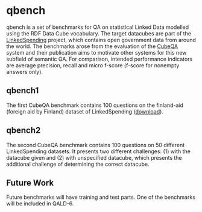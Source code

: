 # qbench

qbench is a set of benchmarks for QA on statistical Linked Data modelled using the RDF Data Cube vocabulary.
The target datacubes are part of the [LinkedSpending](http://aksw.org/Projects/LinkedSpending.html) project, which contains open government data from around the world.
The benchmarks arose from the evaluation of the [CubeQA](http://aksw.org/Projects/CubeQA) system and their publication aims to motivate other systems for this new subfield of semantic QA.
For comparison, intended performance indicators are average precision, recall and micro f-score (f-score for nonempty answers only).

## qbench1

The first CubeQA benchmark contains 100 questions on the finland-aid (foreign aid by Finland) dataset of LinkedSpending ([download](http://linkedspending.aksw.org/extensions/page/page/export/finland-aid.nt.zip)).

## qbench2

The second CubeQA benchmark contains 100 questions on 50 different LinkedSpending datasets.
It presents two different challenges: (1) with the datacube given and (2) with unspecified datacube, which presents the additional challenge of determining the correct datacube. 

## Future Work
Future benchmarks will have training and test parts.
One of the benchmarks will be included in QALD-6.
